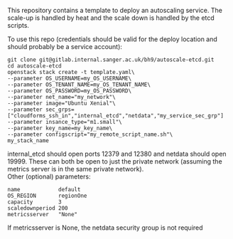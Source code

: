 This repository contains a template to deploy an autoscaling service. The scale-up is handled by heat and the scale down is handled by the etcd scripts.   
   
To use this repo (credentials should be valid for the deploy location and should probably be a service account):
```
git clone git@gitlab.internal.sanger.ac.uk/bh9/autoscale-etcd.git
cd autoscale-etcd
openstack stack create -t template.yaml\ 
--parameter OS_USERNAME=my_OS_USERNAME\  
--parameter OS_TENANT_NAME=my_OS_TENANT_NAME\
--parameter OS_PASSWORD=my_OS_PASSWORD\
--parameter net_name="my_network"\
--parameter image="Ubuntu Xenial"\
--parameter sec_grps=["cloudforms_ssh_in","internal_etcd","netdata","my_service_sec_grp"]
--parameter insance_type="m1.small"\
--parameter key_name=my_key_name\
--parameter configscript="my_remote_script_name.sh"\
my_stack_name
```
internal_etcd should open ports 12379 and 12380 and netdata should open 19999. These can both be open to just the private network (assuming the metrics server is in the same private network).  
Other (optional) parameters:
```
name            default
OS_REGION       regionOne
capacity        3
scaledownperiod 200
metricsserver   "None"
```
If metricsserver is None, the netdata security group is not required